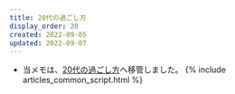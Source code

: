 ```yaml
---
title: 20代の過ごし方
display_order: 20
created: 2022-09-05
updated: 2022-09-07
---
```

- 当メモは、[20代の過ごし方](https://thinktwice.tech/life/ways_to_spend_time/how_to_spend_your_20s/)へ移管しました。
{% include articles_common_script.html %}
